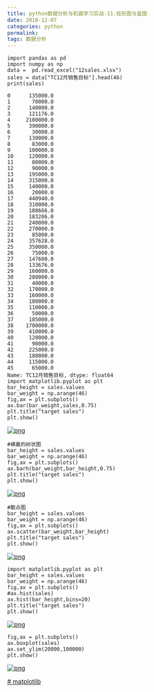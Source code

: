 ```yaml
---
title: python数据分析与机器学习实战-11.柱形图与盒图
date: 2018-12-07 
categories: python
permalink: 
tags: 数据分析 
---
```



```
import pandas as pd
import numpy as np
data =  pd.read_excel("12sales.xlsx")
sales = data["TC12月销售目标"].head(46)
print(sales)
```



```
0      135000.0
1       70000.0
2      140000.0
3      121176.0
4     2100000.0
5      390000.0
6       30000.0
7      130000.0
8       83000.0
9      100000.0
10     120000.0
11      80000.0
12      90000.0
13     195000.0
14     315000.0
15     140000.0
16      20000.0
17     440940.0
18     310000.0
19     108666.0
20     183206.0
21     240000.0
22     270000.0
23      85000.0
24     357628.0
25     350000.0
26      75000.0
27     147600.0
28     133676.0
29     160000.0
30     280000.0
31      40000.0
32     170000.0
33     160000.0
34     180000.0
35     110000.0
36      50000.0
37     185000.0
38    1700000.0
39     410000.0
40     120000.0
41      90000.0
42     225000.0
43     180000.0
44     115000.0
45      65000.0
Name: TC12月销售目标, dtype: float64
import matplotlib.pyplot as plt
bar_height = sales.values
bar_weight = np.arange(46)
fig,ax = plt.subplots()
ax.bar(bar_weight,sales,0.75)
plt.title("target sales")
plt.show()
```

[![png](https://www.cishao.cn/2018/12/07/%E2%80%9Cpython%E6%95%B0%E6%8D%AE%E5%88%86%E6%9E%90%E4%B8%8E%E6%9C%BA%E5%99%A8%E5%AD%A6%E4%B9%A0%E5%AE%9E%E6%88%98-11-%E6%9F%B1%E5%BD%A2%E5%9B%BE%E4%B8%8E%E7%9B%92%E5%9B%BE%E2%80%9D/output_1_0.png)](https://www.cishao.cn/2018/12/07/“python数据分析与机器学习实战-11-柱形图与盒图”/output_1_0.png)

```
#横着的树状图
bar_height = sales.values
bar_weight = np.arange(46)
fig,ax = plt.subplots()
ax.barh(bar_weight,bar_height,0.75)
plt.title("target sales")
plt.show()
```

[![png](https://www.cishao.cn/2018/12/07/%E2%80%9Cpython%E6%95%B0%E6%8D%AE%E5%88%86%E6%9E%90%E4%B8%8E%E6%9C%BA%E5%99%A8%E5%AD%A6%E4%B9%A0%E5%AE%9E%E6%88%98-11-%E6%9F%B1%E5%BD%A2%E5%9B%BE%E4%B8%8E%E7%9B%92%E5%9B%BE%E2%80%9D/output_2_0.png)](https://www.cishao.cn/2018/12/07/“python数据分析与机器学习实战-11-柱形图与盒图”/output_2_0.png)

```
#散点图
bar_height = sales.values
bar_weight = np.arange(46)
fig,ax = plt.subplots()
ax.scatter(bar_weight,bar_height)
plt.title("target sales")
plt.show()
```

[![png](https://www.cishao.cn/2018/12/07/%E2%80%9Cpython%E6%95%B0%E6%8D%AE%E5%88%86%E6%9E%90%E4%B8%8E%E6%9C%BA%E5%99%A8%E5%AD%A6%E4%B9%A0%E5%AE%9E%E6%88%98-11-%E6%9F%B1%E5%BD%A2%E5%9B%BE%E4%B8%8E%E7%9B%92%E5%9B%BE%E2%80%9D/output_3_0.png)](https://www.cishao.cn/2018/12/07/“python数据分析与机器学习实战-11-柱形图与盒图”/output_3_0.png)

```
import matplotlib.pyplot as plt
bar_height = sales.values
bar_weight = np.arange(46)
fig,ax = plt.subplots()
#ax.hist(sales)
ax.hist(bar_height,bins=20)
plt.title("target sales")
plt.show()
```

[![png](https://www.cishao.cn/2018/12/07/%E2%80%9Cpython%E6%95%B0%E6%8D%AE%E5%88%86%E6%9E%90%E4%B8%8E%E6%9C%BA%E5%99%A8%E5%AD%A6%E4%B9%A0%E5%AE%9E%E6%88%98-11-%E6%9F%B1%E5%BD%A2%E5%9B%BE%E4%B8%8E%E7%9B%92%E5%9B%BE%E2%80%9D/output_4_0.png)](https://www.cishao.cn/2018/12/07/“python数据分析与机器学习实战-11-柱形图与盒图”/output_4_0.png)

```
fig,ax = plt.subplots()
ax.boxplot(sales)
ax.set_ylim(20000,100000)
plt.show()
```

[![png](https://www.cishao.cn/2018/12/07/%E2%80%9Cpython%E6%95%B0%E6%8D%AE%E5%88%86%E6%9E%90%E4%B8%8E%E6%9C%BA%E5%99%A8%E5%AD%A6%E4%B9%A0%E5%AE%9E%E6%88%98-11-%E6%9F%B1%E5%BD%A2%E5%9B%BE%E4%B8%8E%E7%9B%92%E5%9B%BE%E2%80%9D/output_5_0.png)](https://www.cishao.cn/2018/12/07/“python数据分析与机器学习实战-11-柱形图与盒图”/output_5_0.png)

[# matplotlib](https://www.cishao.cn/tags/matplotlib/)
